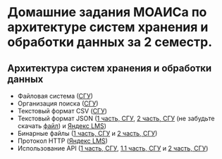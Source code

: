 # Домашние задания МОАИСа по архитектуре систем хранения и обработки данных за 2 семестр.
## Архитектура систем хранения и обработки данных</summary>
  <ul> 
    <li>Файловая система (<a href='https://github.com/LunisLinus/adsps/blob/main/SSU/%D0%91%D0%B8%D0%B1%D0%BB%D0%B8%D0%BE%D1%82%D0%B5%D0%BA%D0%B8%20os%2C%20os.path%2C%20shutil.py'>СГУ</a>)</li>
    <li>Организация поиска (<a href='https://github.com/LunisLinus/adsps/blob/main/SSU/%D0%9F%D0%BE%D0%B8%D1%81%D0%BA%20%D1%84%D0%B0%D0%B9%D0%BB%D0%BE%D0%B2%20%D0%B8%20%D0%B2%20%D1%84%D0%B0%D0%B9%D0%BB%D0%B0%D1%85.py'>СГУ</a>)</li>
    <li>Текстовый формат CSV (<a href='https://github.com/LunisLinus/adsps/blob/main/SSU/%D0%A2%D0%B5%D0%BA%D1%81%D1%82%D0%BE%D0%B2%D1%8B%D0%B9%20%D1%84%D0%BE%D1%80%D0%BC%D0%B0%D1%82%20CSV.py'>СГУ</a>)</li>
    <li>Текстовый формат JSON (<a href='https://github.com/LunisLinus/adsps/blob/main/SSU/%D0%A2%D0%B5%D0%BA%D1%81%D1%82%D0%BE%D0%B2%D1%8B%D0%B9%20%D1%84%D0%BE%D1%80%D0%BC%D0%B0%D1%82%20JSON%201.py'>1 часть, СГУ</a>, <a href='https://github.com/LunisLinus/adsps/blob/main/SSU/%D0%A2%D0%B5%D0%BA%D1%81%D1%82%D0%BE%D0%B2%D1%8B%D0%B9%20%D1%84%D0%BE%D1%80%D0%BC%D0%B0%D1%82%20JSON%202.py'>2 часть, СГУ</a> (не забудьте скачать <a href='https://github.com/LunisLinus/adsps/blob/main/SSU/constellations_info.json'>файл</a>) и <a href='https://github.com/LunisLinus/adsps/blob/main/Yandex/lms_3.5.md'>Яндекс LMS</a>)</li>
    <li>Бинарные файлы (<a href='https://github.com/LunisLinus/adsps/blob/main/SSU/%D0%91%D0%B8%D0%BD%D0%B0%D1%80%D0%BD%D1%8B%D0%B5%20%D1%84%D0%B0%D0%B9%D0%BB%D1%8B%201.py'>1 часть, СГУ</a> и <a href='https://github.com/LunisLinus/adsps/blob/main/SSU/%D0%91%D0%B8%D0%BD%D0%B0%D1%80%D0%BD%D1%8B%D0%B5%20%D1%84%D0%B0%D0%B9%D0%BB%D1%8B%202.py'>2 часть, СГУ</a>)</li>
    <li>Протокол HTTP (<a href='https://github.com/LunisLinus/adsps/blob/main/Yandex/lms_6.3.md'>Яндекс LMS</a>)</li>
    <li>Использование API (<a href='https://github.com/LunisLinus/adsps/blob/main/SSU/%D0%98%D1%81%D0%BF%D0%BE%D0%BB%D1%8C%D0%B7%D0%BE%D0%B2%D0%B0%D0%BD%D0%B8%D0%B5%20API%201.py'>1 часть, СГУ</a>, <a href='https://github.com/LunisLinus/adsps/blob/main/SSU/%D0%98%D1%81%D0%BF%D0%BE%D0%BB%D1%8C%D0%B7%D0%BE%D0%B2%D0%B0%D0%BD%D0%B8%D0%B5%20API%201.1.py'>1.1 часть, СГУ</a> и <a href='https://github.com/LunisLinus/adsps/blob/main/SSU/%D0%98%D1%81%D0%BF%D0%BE%D0%BB%D1%8C%D0%B7%D0%BE%D0%B2%D0%B0%D0%BD%D0%B8%D0%B5%20API%202.py'>2 часть, СГУ</a>)</li>
  </ul>

